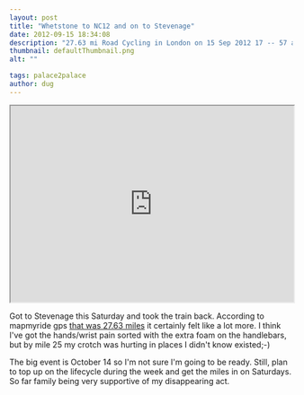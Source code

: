 ```yaml
---
layout: post
title: "Whetstone to NC12 and on to Stevenage"
date: 2012-09-15 18:34:08
description: "27.63 mi Road Cycling in London on 15 Sep 2012 17 -- 57 and more rides in London, United Kingdom on MapMyRIDE. Find ride Got to Stevenage this Saturday and took the train back. According to mapmyride gps that was 27.63 miles&#8230;"
thumbnail: defaultThumbnail.png
alt: ""

tags: palace2palace
author: dug
---
```


<p><iframe width="100%" height="350px" scrolling="no" src="http://www.mapmyride.com/routes/render_route_video?route_key=718134772825896448&amp;site=mapmyride.com"><a href="http://www.mapmyride.com/routes/view/136669603">27.63 mi Road Cycling in London on 15 Sep 2012 17:57</a> and more rides in London, United Kingdom on MapMyRIDE. <a href="http://www.mapmyride.com">Find ride</a><br />
</iframe></p>

<p>Got to Stevenage this Saturday and took the train back. According to mapmyride gps <a href="http://www.mapmyride.com/routes/view/136669603">that was 27.63 miles</a> it certainly felt like a lot more. I think I've got the hands/wrist pain sorted with the extra foam on the handlebars, but by mile 25 my crotch was hurting in places I didn't know existed;-)</p>

<p>The big event is October 14 so I'm not sure I'm going to be ready. Still, plan to top up on the lifecycle during the week and get the miles in on Saturdays. So far family being very supportive of my disappearing act.</p>
